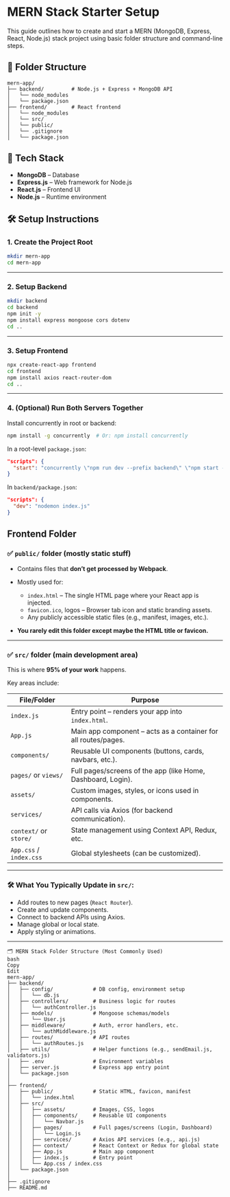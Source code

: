 # MERN Stack Starter Setup

This guide outlines how to create and start a MERN (MongoDB, Express, React, Node.js) stack project using basic folder structure and command-line steps.


## 📁 Folder Structure

```
mern-app/
├── backend/         # Node.js + Express + MongoDB API
│   └── node_modules
│   └── package.json  
├── frontend/        # React frontend
│   └── node_modules  
│   └── src/
│   └── public/
│   └── .gitignore
│   └── package.json
```

## 🧰 Tech Stack

- **MongoDB** – Database
- **Express.js** – Web framework for Node.js
- **React.js** – Frontend UI
- **Node.js** – Runtime environment


## 🛠️ Setup Instructions

### 1. Create the Project Root

```bash
mkdir mern-app
cd mern-app
````

---

### 2. Setup Backend

```bash
mkdir backend
cd backend
npm init -y
npm install express mongoose cors dotenv
cd ..
```

---

### 3. Setup Frontend

```bash
npx create-react-app frontend
cd frontend
npm install axios react-router-dom
cd ..
```

---

### 4. (Optional) Run Both Servers Together

Install concurrently in root or backend:

```bash
npm install -g concurrently  # Or: npm install concurrently
```

In a root-level `package.json`:

```json
"scripts": {
  "start": "concurrently \"npm run dev --prefix backend\" \"npm start --prefix frontend\""
}
```

In `backend/package.json`:

```json
"scripts": {
  "dev": "nodemon index.js"
}
```

## Frontend Folder 

### ✅ `public/` folder (mostly static stuff)

* Contains files that **don’t get processed by Webpack**.
* Mostly used for:

  * `index.html` – The single HTML page where your React app is injected.
  * `favicon.ico`, logos – Browser tab icon and static branding assets.
  * Any publicly accessible static files (e.g., manifest, images, etc.).
* **You rarely edit this folder except maybe the HTML title or favicon.**

---

### ✅ `src/` folder (main development area)

This is where **95% of your work** happens.

Key areas include:

| File/Folder             | Purpose                                                        |
| ----------------------- | -------------------------------------------------------------- |
| `index.js`              | Entry point – renders your app into `index.html`.              |
| `App.js`                | Main app component – acts as a container for all routes/pages. |
| `components/`           | Reusable UI components (buttons, cards, navbars, etc.).        |
| `pages/` or `views/`    | Full pages/screens of the app (like Home, Dashboard, Login).   |
| `assets/`               | Custom images, styles, or icons used in components.            |
| `services/`             | API calls via Axios (for backend communication).               |
| `context/` or `store/`  | State management using Context API, Redux, etc.                |
| `App.css` / `index.css` | Global stylesheets (can be customized).                        |

---

### 🛠️ What You Typically Update in `src/`:

* Add routes to new pages (`React Router`).
* Create and update components.
* Connect to backend APIs using Axios.
* Manage global or local state.
* Apply styling or animations.

---

```
🗂️ MERN Stack Folder Structure (Most Commonly Used)
bash
Copy
Edit
mern-app/
├── backend/
│   ├── config/             # DB config, environment setup
│   │   └── db.js
│   ├── controllers/        # Business logic for routes
│   │   └── authController.js
│   ├── models/             # Mongoose schemas/models
│   │   └── User.js
│   ├── middleware/         # Auth, error handlers, etc.
│   │   └── authMiddleware.js
│   ├── routes/             # API routes
│   │   └── authRoutes.js
│   ├── utils/              # Helper functions (e.g., sendEmail.js, validators.js)
│   ├── .env                # Environment variables
│   ├── server.js           # Express app entry point
│   └── package.json
│
├── frontend/
│   ├── public/             # Static HTML, favicon, manifest
│   │   └── index.html
│   ├── src/
│   │   ├── assets/         # Images, CSS, logos
│   │   ├── components/     # Reusable UI components
│   │   │   └── Navbar.js
│   │   ├── pages/          # Full pages/screens (Login, Dashboard)
│   │   │   └── Login.js
│   │   ├── services/       # Axios API services (e.g., api.js)
│   │   ├── context/        # React Context or Redux for global state
│   │   ├── App.js          # Main app component
│   │   ├── index.js        # Entry point
│   │   └── App.css / index.css
│   └── package.json
│
├── .gitignore
├── README.md
```

